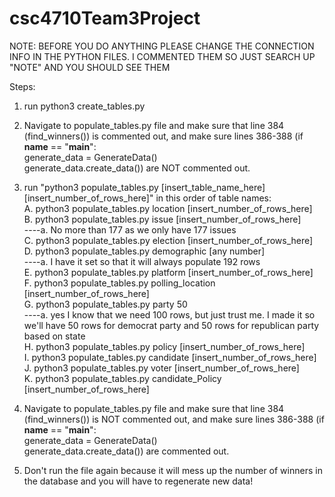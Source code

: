 # csc4710Team3Project

NOTE: BEFORE YOU DO ANYTHING PLEASE CHANGE THE CONNECTION INFO IN THE PYTHON FILES. I COMMENTED THEM SO JUST SEARCH UP "NOTE" AND YOU SHOULD SEE THEM

Steps:
1. run python3 create_tables.py
2. Navigate to populate_tables.py file and make sure that line 384 (find_winners()) is commented out, and make sure 
   lines 386-388 (if __name__ == "__main__":    
                  generate_data = GenerateData()   
                  generate_data.create_data()) are NOT commented out. 
3. run "python3 populate_tables.py [insert_table_name_here] [insert_number_of_rows_here]" in this order of table names:  
   A. python3 populate_tables.py location [insert_number_of_rows_here]  
   B. python3 populate_tables.py issue [insert_number_of_rows_here]  
   ----a. No more than 177 as we only have 177 issues  
   C. python3 populate_tables.py election [insert_number_of_rows_here]  
   D. python3 populate_tables.py demographic [any number]  
   ----a. I have it set so that it will always populate 192 rows  
   E. python3 populate_tables.py platform [insert_number_of_rows_here]  
   F. python3 populate_tables.py polling_location [insert_number_of_rows_here]  
   G. python3 populate_tables.py party 50  
   ----a. yes I know that we need 100 rows, but just trust me. I made it so we'll have 50 rows for democrat party and 50 rows for republican party based on state  
   H. python3 populate_tables.py policy [insert_number_of_rows_here]  
   I. python3 populate_tables.py candidate [insert_number_of_rows_here]  
   J. python3 populate_tables.py voter [insert_number_of_rows_here]  
   K. python3 populate_tables.py candidate_Policy [insert_number_of_rows_here]  

4. Navigate to populate_tables.py file and make sure that line 384 (find_winners()) is NOT commented out, and make sure 
   lines 386-388 (if __name__ == "__main__":    
                  generate_data = GenerateData()   
                  generate_data.create_data()) are commented out.

5. Don't run the file again because it will mess up the number of winners in the database and you will have to regenerate new data!


